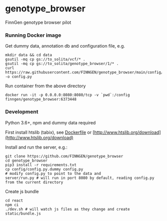 # genotype_browser
FinnGen genotype browser pilot

### Running Docker image

Get dummy data, annotation db and configuration file, e.g.

```
mkdir data && cd data
gsutil -mq cp gs://to_solita/vcf/* .
gsutil -mq cp gs://to_solita/genotype_browser/1/* .
curl https://raw.githubusercontent.com/FINNGEN/genotype_browser/main/config/config.py.dummy -o config.py
```

Run container from the above directory

```
docker run -it -p 0.0.0.0:8080:8080/tcp -v `pwd`:/config finngen/genotype_browser:6373448
```

### Development

Python 3.6+, npm and dummy data required

First install htslib (tabix), see [Dockerfile](docker/Dockerfile) or [http://www.htslib.org/download](http://www.htslib.org/download)

Install and run the server, e.g.:

```
git clone https://github.com/FINNGEN/genotype_browser
cd genotype_browser
pip3 install -r requirements.txt
cp config/config.py.dummy config.py
# modify config.py to point to the data and
server/run.py # will run in port 8080 by default, reading config.py from the current directory
```

Create js bundle

```
cd react
npm ci
./dev.sh # will watch js files as they change and create static/bundle.js
```
